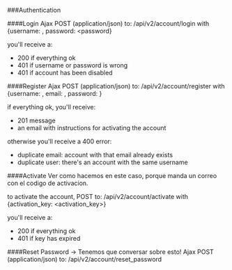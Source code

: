 ###Authentication

####Login
Ajax POST (application/json) to: /api/v2/account/login
with {username: <username>, password: <password}

you'll receive a:
* 200 if everything ok
* 401 if username or password is wrong
* 401 if account has been disabled

####Register
Ajax POST (application/json) to: /api/v2/account/register
with {username: <username>, email: <email>, password: <password>}

if everything ok, you'll receive:
* 201 message
* an email with instructions for activating the account

otherwise you'll receive a 400 error:

* duplicate email: account with that email already exists
* duplicate user: there's an account with the same username
  
####Activate
Ver como hacemos en este caso, porque manda un correo con el codigo de activacion.

to activate the account, POST to: /api/v2/account/activate
with {activation_key: <activation_key>}

you'll receive a: 
* 200 if everything ok
* 401 if key has expired


####Reset Password
-> Tenemos que conversar sobre esto!
Ajax POST (application/json) to: /api/v2/account/reset_password